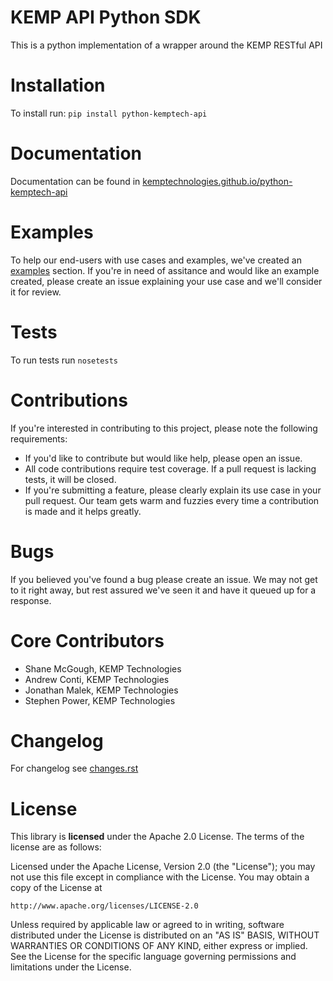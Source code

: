 KEMP API Python SDK
====================
This is a python implementation of a wrapper around the KEMP RESTful API

Installation 
============
To install run:
`pip install python-kemptech-api`

Documentation
=====
Documentation can be found in [kemptechnologies.github.io/python-kemptech-api](https://kemptechnologies.github.io/python-kemptech-api/)

Examples
=====
To help our end-users with use cases and examples, we've created an [examples](examples) section. If you're in need of assitance and would like an example created, please create an issue explaining your use case and we'll consider it for review.

Tests
=====
To run tests run `nosetests`

Contributions
=============
If you're interested in contributing to this project, please note the following requirements:

* If you'd like to contribute but would like help, please open an issue.
* All code contributions require test coverage. If a pull request is lacking tests, it will be closed.
* If you're submitting a feature, please clearly explain its use case in your pull request. Our team gets warm and fuzzies every time a contribution is made and it helps greatly.

Bugs
=====
If you believed you've found a bug please create an issue. We may not get to it right away, but rest assured we've seen it and have it queued up for a response.

Core Contributors
============

* Shane McGough, KEMP Technologies
* Andrew Conti, KEMP Technologies
* Jonathan Malek, KEMP Technologies
* Stephen Power, KEMP Technologies

Changelog
=========
For changelog see [changes.rst](CHANGES.rst)

License
=====
This library is __licensed__ under the Apache 2.0 License. The terms of the license are as follows: 

Licensed under the Apache License, Version 2.0 (the "License");
you may not use this file except in compliance with the License.
You may obtain a copy of the License at

    http://www.apache.org/licenses/LICENSE-2.0

Unless required by applicable law or agreed to in writing, software
distributed under the License is distributed on an "AS IS" BASIS,
WITHOUT WARRANTIES OR CONDITIONS OF ANY KIND, either express or implied.
See the License for the specific language governing permissions and
limitations under the License.

